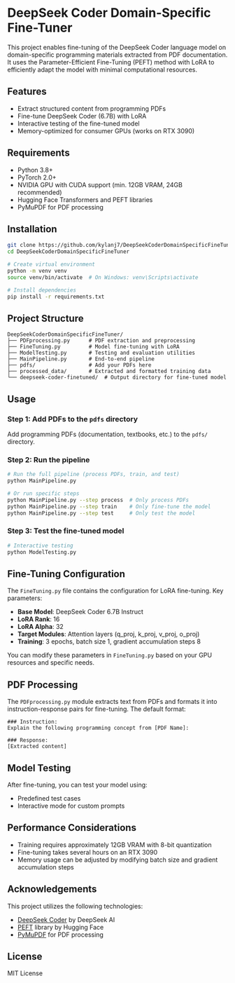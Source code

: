 # DeepSeek Coder Domain-Specific Fine-Tuner

This project enables fine-tuning of the DeepSeek Coder language model on domain-specific programming materials extracted from PDF documentation. It uses the Parameter-Efficient Fine-Tuning (PEFT) method with LoRA to efficiently adapt the model with minimal computational resources.

## Features

- Extract structured content from programming PDFs
- Fine-tune DeepSeek Coder (6.7B) with LoRA
- Interactive testing of the fine-tuned model
- Memory-optimized for consumer GPUs (works on RTX 3090)

## Requirements

- Python 3.8+
- PyTorch 2.0+
- NVIDIA GPU with CUDA support (min. 12GB VRAM, 24GB recommended)
- Hugging Face Transformers and PEFT libraries
- PyMuPDF for PDF processing

## Installation

```bash
git clone https://github.com/kylanj7/DeepSeekCoderDomainSpecificFineTuner.git
cd DeepSeekCoderDomainSpecificFineTuner

# Create virtual environment
python -m venv venv
source venv/bin/activate  # On Windows: venv\Scripts\activate

# Install dependencies
pip install -r requirements.txt
```

## Project Structure

```
DeepSeekCoderDomainSpecificFineTuner/
├── PDFprocessing.py      # PDF extraction and preprocessing
├── FineTuning.py         # Model fine-tuning with LoRA
├── ModelTesting.py       # Testing and evaluation utilities
├── MainPipeline.py       # End-to-end pipeline
├── pdfs/                 # Add your PDFs here
├── processed_data/       # Extracted and formatted training data
└── deepseek-coder-finetuned/  # Output directory for fine-tuned model
```

## Usage

### Step 1: Add PDFs to the `pdfs` directory

Add programming PDFs (documentation, textbooks, etc.) to the `pdfs/` directory.

### Step 2: Run the pipeline

```bash
# Run the full pipeline (process PDFs, train, and test)
python MainPipeline.py

# Or run specific steps
python MainPipeline.py --step process  # Only process PDFs
python MainPipeline.py --step train    # Only fine-tune the model
python MainPipeline.py --step test     # Only test the model
```

### Step 3: Test the fine-tuned model

```bash
# Interactive testing
python ModelTesting.py
```

## Fine-Tuning Configuration

The `FineTuning.py` file contains the configuration for LoRA fine-tuning. Key parameters:

- **Base Model**: DeepSeek Coder 6.7B Instruct
- **LoRA Rank**: 16
- **LoRA Alpha**: 32
- **Target Modules**: Attention layers (q_proj, k_proj, v_proj, o_proj)
- **Training**: 3 epochs, batch size 1, gradient accumulation steps 8

You can modify these parameters in `FineTuning.py` based on your GPU resources and specific needs.

## PDF Processing

The `PDFprocessing.py` module extracts text from PDFs and formats it into instruction-response pairs for fine-tuning. The default format:

```
### Instruction:
Explain the following programming concept from [PDF Name]:

### Response:
[Extracted content]
```

## Model Testing

After fine-tuning, you can test your model using:
- Predefined test cases
- Interactive mode for custom prompts

## Performance Considerations

- Training requires approximately 12GB VRAM with 8-bit quantization
- Fine-tuning takes several hours on an RTX 3090
- Memory usage can be adjusted by modifying batch size and gradient accumulation steps

## Acknowledgements

This project utilizes the following technologies:
- [DeepSeek Coder](https://github.com/deepseek-ai/DeepSeek-Coder) by DeepSeek AI
- [PEFT](https://github.com/huggingface/peft) library by Hugging Face
- [PyMuPDF](https://github.com/pymupdf/PyMuPDF) for PDF processing

## License

MIT License
